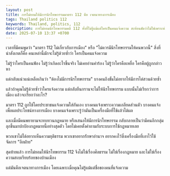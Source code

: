 ```yaml
---
layout: post
title: การไม่ยอมให้มีการนิรโทษกรรมมาตรา 112 คือ เจตนาทางการเมือง
tags: Thailand politics 112
keywords: Thailand, politics, 112
description: การไม่ยอมนิรโทษกรรมคดี 112 ทั้งที่ไม่รู้แม้แต่ใครเป็นคนแจ้งความ สะท้อนชัดว่าไม่ใช่เพราะห่วงความยุติธรรม แต่เพราะต้องการใช้กฎหมายเป็นเครื่องมือทางการเมืองเพื่อรักษาฝ่ายของตัวเอง
date: 2025-07-10 13:37 +0700
---
```

เวลาที่มีคนพูดว่า "มาตรา 112 ไม่เกี่ยวกับการเมือง" หรือ "ไม่ควรมีนิรโทษกรรมให้คนพวกนี้" สิ่งที่น่าสังเกตก็คือ คนเหล่านี้มักจะไม่รู้ด้วยซ้ำว่า ใครเป็นคนแจ้งความ

ไม่รู้ว่าใครเป็นคนฟ้อง
ไม่รู้ว่าเกิดอะไรขึ้นจริง
ไม่เคยอ่านคำร้อง
ไม่รู้ว่าใครคือเหยื่อ ใครคือผู้ถูกกล่าวหา

แต่กลับแน่วแน่เหลือเกินว่า "ต้องไม่มีการนิรโทษกรรม"
บางคนถึงขั้นไม่อยากให้มีการไต่สวนด้วยซ้ำ

แล้วถ้าคุณไม่รู้ด้วยซ้ำว่าใครแจ้งความ แต่กลับยืนกรานจะไม่ให้นิรโทษกรรม แบบนั้นไม่เรียกว่าการเมือง แล้วจะเรียกว่าอะไร?

มาตรา 112 ถูกใช้โดยประชาชนแจ้งความใส่กันเอง
บางคนแจ้งเพราะความเกลียดส่วนตัว
บางคนแจ้งเพื่อผลประโยชน์ทางการเมือง
บางคนแจ้งเพราะรู้ว่ามันเป็นเครื่องมือที่ใช้แล้วได้ผล

และเมื่อมีคนพยายามจะทบทวนกฎหมาย หรือเสนอให้มีการนิรโทษกรรม
กลับกลายเป็นว่ามีคนอีกกลุ่มลุกขึ้นมาปกป้องกฎหมายนี้อย่างสุดตัว
โดยไม่เคยตั้งคำถามกับระบบการใช้กฎหมายเลย

พวกเขาไม่ได้อยากเห็นความยุติธรรม
พวกเขาอยากรักษาอำนาจ
อยากคงไว้ซึ่งเครื่องมือที่เอาไว้ใช้จัดการ "อีกฝ่าย"

สุดท้ายแล้ว การไม่ยอมให้นิรโทษกรรม 112 จึงไม่ใช่เรื่องศีลธรรม
ไม่ใช่เรื่องกฎหมาย
และไม่ใช่เรื่องความสงบเรียบร้อยของบ้านเมือง

แต่มันคือเจตนาทางการเมือง
โดยเฉพาะเมื่อคุณไม่รู้แม้แต่ชื่อของคนที่แจ้งความ
